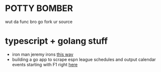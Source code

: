 # POTTY BOMBER

wut da func bro go fork ur source

# typescript + golang stuff

- iron man jeremy irons [this way](https://github.com/mpottebaum/hot-iron)
- building a go app to scrape espn league schedules and output calendar events starting with F1 right [here](https://github.com/mpottebaum/dirty-randy)
